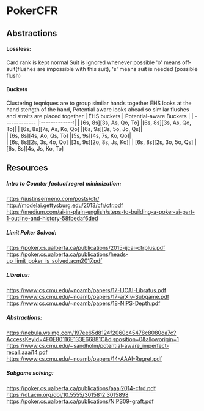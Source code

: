 # PokerCFR

## Abstractions

#### Lossless:
Card rank is kept normal
Suit is ignored whenever possible
'o' means off-suit(flushes are impossible with this suit), 's' means suit is needed (possible flush)
#### Buckets
Clustering teqniques are to group similar hands together
EHS looks at the hand stength of the hand, Potential aware looks ahead so similar flushes and straits are placed together 
| EHS buckets      | Potential-aware Buckets         |
| ------------- |:-------------:|
| [6s, 8s][3s, As, Qo, To]      |[6s, 8s][3s, As, Qo, To]|
| [6s, 8s][7s, As, Ko, Qo]   |[6s, 9s][3s, 5o, Jo, Qs]|  
| [6s, 8s][4s, Ao, Qs, To] |[5s, 9s][4s, 7s, Ko, Qo]|  
| [6s, 8s][2s, 3s, 4o, Qo]     |[3s, 9s][2o, 8s, Js, Ko]|
| [6s, 8s][2s, 3o, 5o, Qs]    |[6s, 8s][4s, Js, Ko, To]

## Resources
##### Intro to Counter factual regret minimization: </br>
https://justinsermeno.com/posts/cfr/ </br>
http://modelai.gettysburg.edu/2013/cfr/cfr.pdf </br>
https://medium.com/ai-in-plain-english/steps-to-building-a-poker-ai-part-1-outline-and-history-58fbedaf6ded</br>

##### Limit Poker Solved: </br>
https://poker.cs.ualberta.ca/publications/2015-ijcai-cfrplus.pdf </br>
https://poker.cs.ualberta.ca/publications/heads-up_limit_poker_is_solved.acm2017.pdf </br>

##### Libratus: </br>
https://www.cs.cmu.edu/~noamb/papers/17-IJCAI-Libratus.pdf </br>
https://www.cs.cmu.edu/~noamb/papers/17-arXiv-Subgame.pdf </br>
https://www.cs.cmu.edu/~noamb/papers/18-NIPS-Depth.pdf </br>

##### Abstractions: </br>
https://nebula.wsimg.com/197ee65d8124f2060c45478c8080da7c?AccessKeyId=4F0E80116E133E66881C&disposition=0&alloworigin=1 </br>
https://www.cs.cmu.edu/~sandholm/potential-aware_imperfect-recall.aaai14.pdf </br>
https://www.cs.cmu.edu/~noamb/papers/14-AAAI-Regret.pdf </br>

##### Subgame solving: </br>
https://poker.cs.ualberta.ca/publications/aaai2014-cfrd.pdf </br>
https://dl.acm.org/doi/10.5555/3015812.3015898 </br>
https://poker.cs.ualberta.ca/publications/NIPS09-graft.pdf </br>
